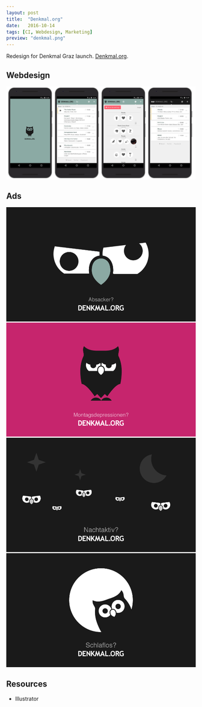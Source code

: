 ```yaml
---
layout: post
title:  "Denkmal.org"
date:   2016-10-14
tags: [CI, Webdesign, Marketing]
preview: "denkmal.png"
---
```


Redesign for Denkmal Graz launch. [Denkmal.org](http://www.denkmal.org).

## Webdesign
![Denkmal](/img/posts/media/denkmal/Denkmal-App.jpg)

## Ads
![Denkmal](/img/posts/media/denkmal/Denkmal-Ad-Absacker.png)
![Denkmal](/img/posts/media/denkmal/Denkmal-Ad-Montagsdepressionen.png)
![Denkmal](/img/posts/media/denkmal/Denkmal-Ad-Nachtaktiv.png)
![Denkmal](/img/posts/media/denkmal/Denkmal-Ad-Schlaflos.png)

## Resources
- Illustrator

